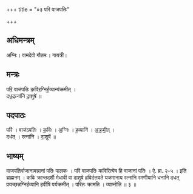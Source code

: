 +++
title = "०३ परि वाजपतिः"

+++
## अधिमन्त्रम्
अग्निः। वामदेवो गौतमः। गायत्री।

## मन्त्रः
परि॒ वाज॑पतिः क॒विर॒ग्निर्ह॒व्यान्य॑क्रमीत् ।  
दध॒द्रत्ना॑नि दा॒शुषे॑ ॥

## पदपाठः
परि॑ । वाज॑ऽपतिः । क॒विः । अ॒ग्निः । ह॒व्यानि॑ । अ॒क्र॒मी॒त् ।  
दध॑त् । रत्ना॑नि । दा॒शुषे॑ ॥

## भाष्यम्
वाजपतिर्वाजानामन्नानां पतिः पालकः । परि वाजपतिः कविरित्येष हि वाजानां पतिः । ऐ. ब्रा. २-५ । इति ब्राह्मनम् । कविः क्रान्तदर्शी मेधावी वा दाशुषे हविर्दत्तवते यजमानाय रत्नानि रमणीयानि धनानि दधत् प्रयच्छन्नग्निर्हव्यानि हवींषि पर्यक्रमीत् । परितः क्रामति । व्याप्नोति ॥ ३ ॥